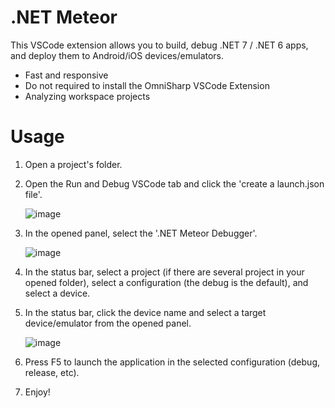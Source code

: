 # .NET Meteor

This VSCode extension allows you to build, debug .NET 7 / .NET 6 apps, and deploy them to Android/iOS devices/emulators.

* Fast and responsive
* Do not required to install the OmniSharp VSCode Extension
* Analyzing workspace projects

# Usage

1. Open a project's folder.
1. Open the Run and Debug VSCode tab and click the 'create a launch.json file'.

    ![image](https://user-images.githubusercontent.com/12169834/205598333-1987f55f-a70c-402a-8986-1df2f256d9a0.png)
    
1. In the opened panel, select the '.NET Meteor Debugger'.

    ![image](https://user-images.githubusercontent.com/12169834/205598820-9767ff89-f64a-4c71-bbb3-9614a0aad254.png)
    
1. In the status bar, select a project (if there are several project in your opened folder), select a configuration (the debug is the default), and select a device. 
1. In the status bar, click the device name and select a target device/emulator from the opened panel.

    ![image](https://user-images.githubusercontent.com/12169834/205599557-9a9a3981-3e39-4d9d-9b0e-c1146f9df21e.png)

1. Press F5 to launch the application in the selected configuration (debug, release, etc). 
1. Enjoy!

